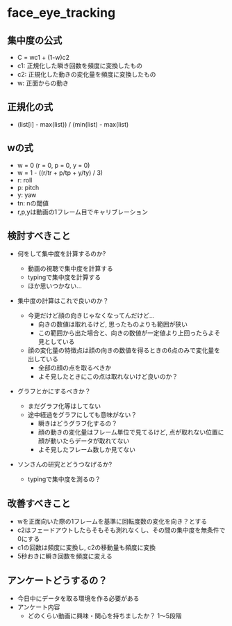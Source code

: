 # face_eye_tracking

## 集中度の公式
* C = wc1 + (1-w)c2
* c1: 正規化した瞬き回数を頻度に変換したもの
* c2: 正規化した動きの変化量を頻度に変換したもの
* w:  正面からの動き

## 正規化の式
* (list[i] - max(list)) / (min(list) - max(list)
## wの式
* w = 0 (r = 0, p = 0, y = 0)
* w = 1 - ((r/tr + p/tp + y/ty) / 3)
* r: roll
* p: pitch
* y: yaw
* tn: nの閾値
* r,p,yは動画の1フレーム目でキャリブレーション


## 検討すべきこと
* 何をして集中度を計算するのか?
  * 動画の視聴で集中度を計算する
  * typingで集中度を計算する
  * ほか思いつかない…
  
* 集中度の計算はこれで良いのか？
  * 今更だけど顔の向きじゃなくなってんだけど…
    * 向きの数値は取れるけど, 思ったものよりも範囲が狭い
    * この範囲から出た場合と、向きの数値が一定値より上回ったらよそ見としている
  * 顔の変化量の特徴点は顔の向きの数値を得るときの6点のみで変化量を出している
    * 全部の顔の点を取るべきか
    * よそ見したときにこの点は取れないけど良いのか？

* グラフとかにするべきか？
  * まだグラフ化等はしてない
  * 途中経過をグラフにしても意味がない？
    * 瞬きはどうグラフ化するの？
    * 顔の動きの変化量はフレーム単位で見てるけど, 点が取れない位置に顔が動いたらデータが取れてない
    * よそ見したフレーム数しか見てない
  
* ソンさんの研究とどうつなげるか?
  * typingで集中度を測るの？
  
  
## 改善すべきこと
* wを正面向いた際の1フレームを基準に回転度数の変化を向き？とする
* c2はフェードアウトしたらそもそも測れなくし、その間の集中度を無条件で0にする
* c1の回数は頻度に変換し, c2の移動量も頻度に変換
* 5秒おきに瞬き回数を頻度に変える

## アンケートどうするの？
* 今日中にデータを取る環境を作る必要がある
* アンケート内容
  * どのくらい動画に興味・関心を持ちましたか？ 1〜5段階